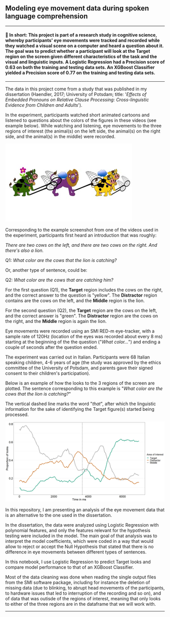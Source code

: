 ## Modeling eye movement data during spoken language comprehension

---

#### 📝 In short: This project is part of a research study in cognitive science, whereby participants' eye movements were tracked and recorded while they watched a visual scene on a computer and heard a question about it. The goal was to predict whether a participant will look at the Target region on the screen given different characteristics of the task and the visual and linguistic inputs. A Logistic Regression had a Precision score of 0.63 on both the training and testing data sets. An XGBoost Classifier yielded a Precision score of 0.77 on the training and testing data sets.

---

The data in this project come from a study that was published in my dissertation (Haendler, 2017; University of Potsdam; title: '_Effects of Embedded Pronouns on Relative Clause Processing: Cross-linguistic Evidence from Children and Adults_').

In the experiment, participants watched short animated cartoons and listened to questions about the colors of the figures in these videos (see example below). While watching and listening, eye movements to the three regions of interest (the animal(s) on the left side, the animal(s) on the right side, and the animal(s) in the middle) were recorded.

![plot](./images/animals1.jpg)

Corresponding to the example screenshot from one of the videos used in the experiment, participants first heard an introduction that was roughly: 

_There are two cows on the left, and there are two cows on the right._
_And there's also a lion._

Q1: _What color are the cows that the lion is catching?_

Or, another type of sentence, could be:

Q2: _What color are the cows that are catching him?_

For the first question (Q1), the **Target** region includes the cows on the right, and the correct answer to the question is "yellow". The **Distractor** region contains are the cows on the left, and the **Middle** region is the lion.

For the second question (Q2), the **Target** region are the cows on the left, and the correct answer is "green". The **Distractor** region are the cows on the right, and the **Middle** region is again the lion.

Eye movements were recorded using an SMI RED-m eye-tracker, with a sample rate of 120Hz (location of the eyes was recorded about every 8 ms) starting at the beginning of the the question ("_What color..._") and ending a couple of seconds after the question ended.

The experiment was carried out in Italian. Participants were 68 Italian speaking children, 4-6 years of age (the study was approved by the ethics committee of the University of Potsdam, and parents gave their signed consent to their children's participation).

Below is an example of how the looks to the 3 regions of the screen are plotted. The sentence corresponding to this example is "_What color are the cows that the lion is catching?_"

The vertical dashed line marks the word "_that_", after which the linguistic information for the sake of identifying the Target figure(s) started being processed. 

![plot](./images/OR2DP_aoi_looks.jpeg)

In this repository, I am presenting an analysis of the eye movement data that is an alternative to the one used in the dissertation. 

In the dissertation, the data were analyzed using Logistic Regression with polynomial features, and only the features relevant for the hypothesis testing were included in the model. The main goal of that analysis was to interpret the model coefficients, which were coded in a way that would allow to reject or accept the Null Hypothesis that stated that there is no difference in eye movements between different types of sentences.

In this notebook, I use Logistic Regression to predict Target looks and compare model performance to that of an XGBoost Classifier. 

Most of the data cleaning was done when reading the single output files from the SMI software package, including for instance the deletion of missing data (due to blinking, to abrupt head movements of the participants, to hardware issues that led to interruption of the recording and so on), and of data that was outisde of the regions of interest, meaning that only looks to either of the three regions are in the dataframe that we will work with.

---
